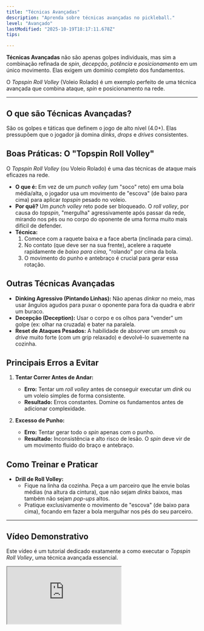 ```yaml
---
title: "Técnicas Avançadas"
description: "Aprenda sobre técnicas avançadas no pickleball."
level: "Avançado"
lastModified: "2025-10-19T18:17:11.678Z"
tips:

---
```


**Técnicas Avançadas** não são apenas golpes individuais, mas sim a combinação refinada de *spin*, *decepção*, *potência* e *posicionamento* em um único movimento. Elas exigem um domínio completo dos fundamentos.

O *Topspin Roll Volley* (Voleio Rolado) é um exemplo perfeito de uma técnica avançada que combina ataque, *spin* e posicionamento na rede.

---

## O que são Técnicas Avançadas?

São os golpes e táticas que definem o jogo de alto nível (4.0+). Elas pressupõem que o jogador já domina *dinks*, *drops* e *drives* consistentes.

## Boas Práticas: O "Topspin Roll Volley"

O *Topspin Roll Volley* (ou Voleio Rolado) é uma das técnicas de ataque mais eficazes na rede.

* **O que é:** Em vez de um *punch volley* (um "soco" reto) em uma bola média/alta, o jogador usa um movimento de "escova" (de baixo para cima) para aplicar *topspin* pesado no voleio.
* **Por quê?** Um *punch volley* reto pode ser bloqueado. O *roll volley*, por causa do *topspin*, "mergulha" agressivamente após passar da rede, mirando nos pés ou no corpo do oponente de uma forma muito mais difícil de defender.
* **Técnica:**
    1.  Comece com a raquete baixa e a face aberta (inclinada para cima).
    2.  No contato (que deve ser na sua frente), acelere a raquete rapidamente de *baixo para cima*, "rolando" por cima da bola.
    3.  O movimento do punho e antebraço é crucial para gerar essa rotação.

## Outras Técnicas Avançadas

* **Dinking Agressivo (Pintando Linhas):** Não apenas *dinkar* no meio, mas usar ângulos agudos para puxar o oponente para fora da quadra e abrir um buraco.
* **Decepção (Deception):** Usar o corpo e os olhos para "vender" um golpe (ex: olhar na cruzada) e bater na paralela.
* **Reset de Ataques Pesados:** A habilidade de absorver um *smash* ou *drive* muito forte (com um grip relaxado) e devolvê-lo suavemente na cozinha.

## Principais Erros a Evitar

1.  **Tentar Correr Antes de Andar:**
    * **Erro:** Tentar um *roll volley* antes de conseguir executar um *dink* ou um voleio simples de forma consistente.
    * **Resultado:** Erros constantes. Domine os fundamentos antes de adicionar complexidade.

2.  **Excesso de Punho:**
    * **Erro:** Tentar gerar todo o *spin* apenas com o punho.
    * **Resultado:** Inconsistência e alto risco de lesão. O *spin* deve vir de um movimento fluido do braço e antebraço.

## Como Treinar e Praticar

* **Drill de Roll Volley:**
    * Fique na linha da cozinha. Peça a um parceiro que lhe envie bolas médias (na altura da cintura), que não sejam *dinks* baixos, mas também não sejam *pop-ups* altos.
    * Pratique exclusivamente o movimento de "escova" (de baixo para cima), focando em fazer a bola mergulhar nos pés do seu parceiro.

---

## Vídeo Demonstrativo

Este vídeo é um tutorial dedicado exatamente a como executar o *Topspin Roll Volley*, uma técnica avançada essencial.

<div class="youtube-video">
  <iframe 
    src="https://www.youtube.com/embed/ADwoPW3uz2s?rel=0&modestbranding=1&fs=1&cc_load_policy=1" 
    title="Como fazer o voleio com Spin “Top Spin Roll” (YouTube)" 
    allow="accelerometer; autoplay; clipboard-write; encrypted-media; gyroscope; picture-in-picture" 
    allowfullscreen>
  </iframe>
</div>